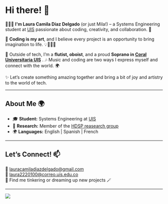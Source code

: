 # Hi there! 👋 

👩🏻‍💻 **I'm Laura Camila Díaz Delgado** (or just Mila!) – a Systems Engineering student at [UIS](https://www.uis.edu.co) passionate about coding, creativity, and collaboration. 🌟

🎨 **Coding is my art**, and I believe every project is an opportunity to bring imagination to life. 💡👩🏻‍💻

🎼 Outside of tech, I’m a **flutist, oboist**, and a proud **Soprano in [Coral Universitaria UIS](https://www.instagram.com/coraluniversitariauis.oficial/)** . 🎶 Music and coding are two ways I express myself and connect with the world. 🌍

✨ Let’s create something amazing together and bring a bit of joy and artistry to the world of tech. 

---

## About Me 🌍
- 🎓 **Student:** Systems Engineering at [UIS](https://www.uis.edu.co)  
- 🔬 **Research:** Member of the [HDSP reasearch group](https://hdspgroup.github.io/) 
- 🌍 **Languages:** English | Spanish | French  

---

## Let’s Connect! 📫  
💌 [lauracamiladiazdelgado@gmail.com](mailto:lauracamiladiazdelgado@gmail.com)  
💌 [laura2220100@correo.uis.edu.co](mailto:laura2220100@correo.uis.edu.co)  
🌟 Find me tinkering or dreaming up new projects 🪄  

---

![](https://komarev.com/ghpvc/?username=LauraCD2&style=plastic&label=My-Fans&color=ff69b4)


<!--
**LauraCD2/LauraCD2** is a ✨ _special_ ✨ repository because its `README.md` (this file) appears on your GitHub profile.

Here are some ideas to get you started:

- 🔭 I’m currently working on ...
- 🌱 I’m currently learning ...
- 👯 I’m looking to collaborate on ...
- 🤔 I’m looking for help with ...
- 💬 Ask me about ...
- 📫 How to reach me: ...
- 😄 Pronouns: ...
- ⚡ Fun fact: ...
-->
